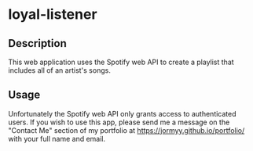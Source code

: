 # loyal-listener

## Description
This web application uses the Spotify web API to create a playlist that includes all of an artist's songs.

## Usage
Unfortunately the Spotify web API only grants access to authenticated users. If you wish to use this app, please send me a message on the "Contact Me" section of my portfolio at https://jormyy.github.io/portfolio/ with your full name and email.
